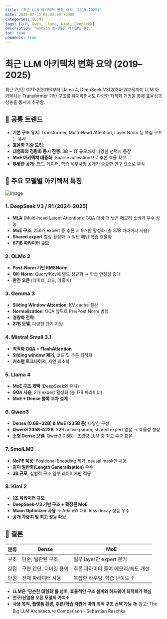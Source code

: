 ```yaml
---
title: "최근 LLM 아키텍처 변화 요약 (2019–2025)"
date: 2025-07-25 08:02:00 +0900
categories: [LLM]
tags: [LLM, Qwen, Llama, Kimi, Deepseek]
description: "Notion 동기화된 게시글입니다."
toc: true
comments: true
---
```


# 최근 LLM 아키텍처 변화 요약 (2019–2025)

최근 7년간 GPT-2(2019)부터 Llama 4, DeepSeek-V3(2024–2025)까지 LLM 아키텍처는 Transformer 기반 구조를 유지하면서도 다양한 최적화 기법을 통해 효율성과 성능을 동시에 추구함.

## 🔑 공통 트렌드

- **기본 구조 유지**: Transformer, Multi-Head Attention, Layer Norm 등 핵심 구조는 유사
- **효율화 기술 도입**:
- **대형화와 경량화 동시 진행**: 3B ~ 1T 규모까지 다양한 선택지 등장
- **MoE 아키텍처 대중화**: Sparse activation으로 추론 효율 확보
- **투명한 공개**: 코드, 데이터, 학습 세부사항 공개가 중요한 연구 요소로 부각
## 📌 주요 모델별 아키텍처 특징

![Image](https://prod-files-secure.s3.us-west-2.amazonaws.com/e6db513d-ec54-40ff-aa74-2487b0bcfe15/ac24fdd3-febf-45c7-8e99-afb6446591d8/image.png?X-Amz-Algorithm=AWS4-HMAC-SHA256&X-Amz-Content-Sha256=UNSIGNED-PAYLOAD&X-Amz-Credential=ASIAZI2LB46632ZNCSXW%2F20250725%2Fus-west-2%2Fs3%2Faws4_request&X-Amz-Date=20250725T174740Z&X-Amz-Expires=3600&X-Amz-Security-Token=IQoJb3JpZ2luX2VjEB8aCXVzLXdlc3QtMiJHMEUCIGH%2BHlVpmFnZwABb92eWYR3ZfmL3Bj59cit4NM6RK%2F6KAiEAv4LDh3Emf75Aa7XTh0ruYCc20nne9MMONRBJf%2BbRpl4q%2FwMISBAAGgw2Mzc0MjMxODM4MDUiDItae6TDGwLvK6QusSrcA6JDnZhcIcYy1%2B96kanliKACzmabhpodaLpAujAtkPFlZocdVhxeuBj3sAfpGn6nGfBFtfVgiUcFYLcA%2BlLEKyo30F5%2Fx2TUsoVT4GmZOW1DxHyqrM8WILh2lfShFDN0mVNfyTgQfX%2Fs6e0HGrOGl3SQK%2FkEwPGlL7EaHstovYnLsA7HuaCQ2F57z%2BWgbENpXChOFcmb7nECHr8KcSeSfw9NIF%2Flc1GIe6zXb5D0JdLxJMGYAzjCqdfqI06IZSe6b6lyLdXjGlfnXhq7vQiR1MfVoduhSa6MNSay8FgA%2FkIVQrebkdlcHugfdsOWZz6rbDU2LjllX%2FXdoJL%2FHGnlpnpHJF6dCVCt1TooQi%2BLolEC%2FKr%2BN8S8bwgqHkg2EL%2B6TX2fu0rF8SZsmGLRLxQFgnHyLOcxk14xSBqaagpmR1LPlUr%2FNdsWMZWKwMcoRNQp83J3qhCLvyCiFG%2FkZGQIxilLtziP5pqECQ1VItdX1NeIhRJ9C7OMtF8qId1v9XgpybeC78H3CzcRqFNxvuNwd%2B0nNOaZ7UhuQFd3s17f4OP69%2F5q1bTeMSwzuE5sfHHn6ChVAtmP9U%2FAj%2BZeGDi4Ph4uQlNCh1vuUbQPzuqvglb43H93LuYfjiKjnGG5MIy8jsQGOqUBODrcE0WSkPN6BSkd49asHJXnHcAhHO4KH%2BtL1tPQDvYYDPwXZqcKzxpzAY4B3u6p9hjVNTgISYWSr1skM3kAcaFFjX8MfE6bKQnqwEFaOruz0ffpoQoxbPxufCnzEnpDQF00XSHVnM5llrTevOjTkbJ0mREGAdsDxv0n28T1jT5qWDLX5jFXw6rMkQ3Fl0vTS%2B72%2BmEzAK2TJST5fj51uK6iuMz7&X-Amz-Signature=7e286afa82dc93d71deac37c5320e66d0400f19d20a757480f9ba6ffc8f87565&X-Amz-SignedHeaders=host&x-amz-checksum-mode=ENABLED&x-id=GetObject)

### 1. DeepSeek V3 / R1 (2024–2025)

- **MLA** (Multi-head Latent Attention): GQA 대비 더 낮은 메모리 소비와 우수 성능
- **MoE 구조**: 256개 expert 중 추론 시 9개만 활성화 (총 37B 파라미터 사용)
- **Shared expert** 항상 활성화 → 일반 패턴 학습 효율화
- **671B 파라미터 규모**
### 2. OLMo 2

- **Post-Norm 기반 RMSNorm**
- **QK-Norm**: Query/Key에 별도 정규화 → 학습 안정성 증대
- **완전 오픈** (데이터, 코드, 가중치)
### 3. Gemma 3

- **Sliding Window Attention**: KV cache 절감
- **Normalization**: GQA 앞뒤로 Pre/Post Norm 병행
- **경량화 전략**:
- **27B 모델**, 다양한 크기 지원
### 4. Mistral Small 3.1

- **최적화 GQA + FlashAttention**
- **Sliding window 제거**, 코드 및 추론 최적화
- **커스텀 토크나이저**, 지연 최소화
### 5. Llama 4

- **MoE 구조 채택** (DeepSeek와 유사)
- **GQA 사용**, 2개 expert 활성화 (총 17B 파라미터)
- **MoE + Dense 블록 교차 설계**
### 6. Qwen3

- **Dense (0.6B~32B) & MoE (235B 등)** 다양한 구성
- **Qwen3 235B-A22B**: 22B active param, shared expert 없음 → 효율성 향상
- **소형 Dense 모델**: Qwen3 0.6B는 초경량 LLM 중 최고 수준 효율
### 7. SmolLM3

- **NoPE 적용**: Positional Encoding 제거, causal mask만 사용
- **길이 일반화(Length Generalization)** 우수
- **3B 규모**, 실험적 구조 일부 레이어에만 적용
### 8. Kimi 2

- **1조 파라미터 규모**
- **DeepSeek-V3 기반 구조 + 확장된 MoE**
- **Muon Optimizer 사용** → AdamW 대비 loss decay 성능 우수
- **공개 가중치 및 최고 성능 확보**
## 🧩 결론

| 분류 | Dense | MoE |
| --- | --- | --- |
| 구조 | 단순, 일관된 구조 | 일부 layer만 expert 분기 |
| 장점 | 구현 간단, 디버깅 용이 | 추론 파라미터 줄여 메모리/속도 개선 |
| 단점 | 전체 파라미터 사용 | 복잡한 라우팅, 학습 난이도 ↑ |

- **LLM은 ‘단순한 대형화’를 넘어, 효율적인 구조 설계와 하드웨어 최적화가 핵심**
- **연구/산업용 오픈 모델의 가치↑**
- **사용 목적, 플랫폼 환경, 추론/학습 자원에 따라 최적 구조 선택 가능**
📚 참고: The Big LLM Architecture Comparison - Sebastian Raschka


